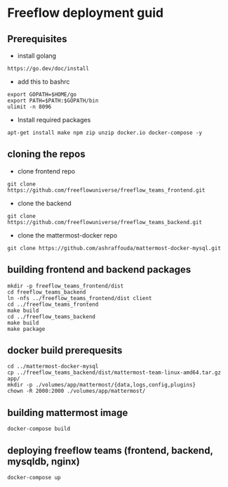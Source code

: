 # Freeflow deployment guid
## Prerequisites
- install golang
```
https://go.dev/doc/install
```
- add this to bashrc
```
export GOPATH=$HOME/go
export PATH=$PATH:$GOPATH/bin
ulimit -n 8096
```

- Install required packages 
```
apt-get install make npm zip unzip docker.io docker-compose -y 
```
## cloning the repos 
- clone frontend repo 
```
git clone https://github.com/freeflowuniverse/freeflow_teams_frontend.git
```
- clone the backend
```
git clone https://github.com/freeflowuniverse/freeflow_teams_backend.git
```
- clone the mattermost-docker repo
```
git clone https://github.com/ashraffouda/mattermost-docker-mysql.git
```
## building frontend and backend packages
```
mkdir -p freeflow_teams_frontend/dist
cd freeflow_teams_backend
ln -nfs ../freeflow_teams_frontend/dist client
cd ../freeflow_teams_frontend
make build
cd ../freeflow_teams_backend
make build 
make package
```
## docker build prerequesits
```
cd ../mattermost-docker-mysql
cp ../freeflow_teams_backend/dist/mattermost-team-linux-amd64.tar.gz app/
mkdir -p ./volumes/app/mattermost/{data,logs,config,plugins}
chown -R 2000:2000 ./volumes/app/mattermost/
```
## building mattermost image
```
docker-compose build 
```
## deploying freeflow teams (frontend, backend, mysqldb, nginx)
```
docker-compose up 
```